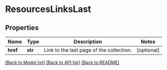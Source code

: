 # ResourcesLinksLast

## Properties
Name | Type | Description | Notes
------------ | ------------- | ------------- | -------------
**href** | **str** | Link to the last page of the collection. | [optional] 

[[Back to Model list]](../README.md#documentation-for-models) [[Back to API list]](../README.md#documentation-for-api-endpoints) [[Back to README]](../README.md)

